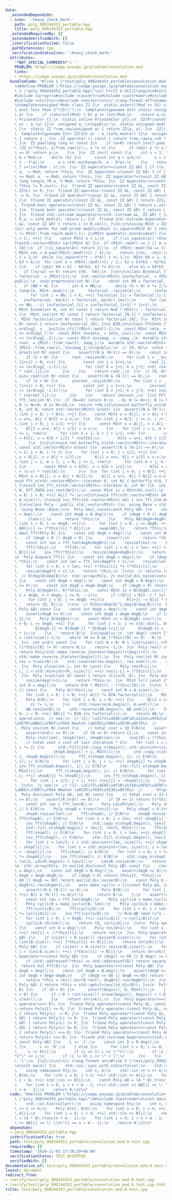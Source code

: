 ```yaml
---
data:
  _extendedDependsOn:
  - icon: ':heavy_check_mark:'
    path: poly_998244353_portable.hpp
    title: poly_998244353_portable.hpp
  _extendedRequiredBy: []
  _extendedVerifiedWith: []
  _isVerificationFailed: false
  _pathExtension: cpp
  _verificationStatusIcon: ':heavy_check_mark:'
  attributes:
    '*NOT_SPECIAL_COMMENTS*': ''
    PROBLEM: https://judge.yosupo.jp/problem/convolution_mod
    links:
    - https://judge.yosupo.jp/problem/convolution_mod
  bundledCode: "#line 1 \"test/poly_998244353_portable/convolution_mod.0.test.cpp\"\
    \n#define PROBLEM \"https://judge.yosupo.jp/problem/convolution_mod\"\n\n#line\
    \ 1 \"poly_998244353_portable.hpp\"\n// C++17 & GCC/Clang\n\n#include <algorithm>\n\
    #include <array>\n#include <cassert>\n#include <iostream>\n#include <memory>\n\
    #include <utility>\n#include <vector>\n\n// clang-format off\nnamespace hly {\n\
    \ntemplate<unsigned Mod> class ZZ {\n  static_assert((Mod >> 31) == 0, \"`Mod`\
    \ must less than 2^(31)\");\n  template<typename Int> static unsigned safe_mod(Int\
    \ a) {\n    if ((a%=(int)Mod) < 0) a += (int)Mod;\n    return a;\n  }\n  struct\
    \ PrivateCtor {};\n  static inline PrivateCtor p{};\n  ZZ(PrivateCtor, unsigned\
    \ a) : a_(a) {}\n  unsigned a_;\n\npublic:\n  static unsigned mod() { return Mod;\
    \ }\n  static ZZ from_raw(unsigned a) { return ZZ(p, a); }\n  ZZ() : a_() {}\n\
    \  template<typename Int> ZZ(Int a) : a_(safe_mod(a)) {}\n  unsigned val() const\
    \ { return a_; }\n  ZZ operator-() const { return from_raw(a_==0 ? a_ : Mod-a_);\
    \ }\n  ZZ pow(long long e) const {\n    if (e<0) return inv().pow(-e);\n    for\
    \ (ZZ x(*this), y(from_raw(1));; x *= x) {\n      if (e&1) y *= x;\n      if ((e/=2)\
    \ == 0) return y;\n    }\n  }\n  ZZ inv() const {\n    int s = 1, t = 0, a = val(),\
    \ b = Mod;\n    while (b) {\n      const int q = a/b;\n      s = std::exchange(t,\
    \ s - t*q);\n      a = std::exchange(b, a - b*q);\n    }\n    return from_raw(s<0\
    \ ? s+(int)Mod : s);\n  }\n  ZZ &operator+=(const ZZ &R) { if ((a_+=R.a_) >= Mod)\
    \ a_ -= Mod; return *this; }\n  ZZ &operator-=(const ZZ &R) { if ((a_+=Mod-R.a_)\
    \ >= Mod) a_ -= Mod; return *this; }\n  ZZ &operator*=(const ZZ &R) { a_ = (unsigned\
    \ long long)a_*R.a_ % Mod; return *this; }\n  ZZ &operator/=(const ZZ &R) { return\
    \ *this *= R.inv(); }\n  friend ZZ operator+(const ZZ &L, const ZZ &R) { return\
    \ ZZ(L) += R; }\n  friend ZZ operator-(const ZZ &L, const ZZ &R) { return ZZ(L)\
    \ -= R; }\n  friend ZZ operator*(const ZZ &L, const ZZ &R) { return ZZ(L) *= R;\
    \ }\n  friend ZZ operator/(const ZZ &L, const ZZ &R) { return ZZ(L) /= R; }\n\
    \  friend bool operator==(const ZZ &L, const ZZ &R) { return L.val() == R.val();\
    \ }\n  friend bool operator!=(const ZZ &L, const ZZ &R) { return L.val() != R.val();\
    \ }\n  friend std::istream &operator>>(std::istream &L, ZZ &R) { int a; L >> a;\
    \ R.a_ = safe_mod(a); return L; }\n  friend std::ostream &operator<<(std::ostream\
    \ &L, const ZZ &R) { return L << R.val(); }\n};\n\nusing MInt = ZZ<998244353>;\n\
    \n// only works for odd prime moduli\nbool is_square(MInt A) { return A.pow((A.mod()-1)/2)\
    \ != MInt::from_raw(A.mod()-1); }\nMInt quadratic_nonresidue() {\n  for (int i\
    \ = 2;; ++i) {\n    const MInt a = i;\n    if (!is_square(a)) return a;\n  }\n\
    }\nstd::vector<MInt> sqrt(MInt A) {\n  if (MInt::mod() == 2 || A == 0) return\
    \ {A};\n  if (!is_square(A)) return {};\n  if (MInt::mod()%4 == 3) {\n    const\
    \ MInt res = A.pow((MInt::mod()+1) / 4);\n    return {res, -res};\n  }\n  MInt\
    \ t = 1;\n  while (is_square(t*t - 4*A)) t += 1;\n  MInt k0 = 1, k1, k2 = -t,\
    \ k3 = A;\n  for (int e = (MInt::mod()+1) / 2;; k2 = k3+k3 - k2*k2, k3 *= k3)\
    \ {\n    if (e&1) k0 = k1 - k0*k2, k1 *= k3;\n    else k1 = k0*k3 - k1*k2;\n \
    \   if ((e/=2) == 0) return {k0, -k0};\n  }\n}\n\nclass Binomial {\n  std::vector<MInt>\
    \ factorial_ = {MInt(1)};\n  std::vector<MInt> invfactorial_ = {MInt(1)};\n\n\
    public:\n  void preprocess(int N) {\n    const int NN = factorial_.size();\n \
    \   if (NN < N) {\n      int k = NN;\n      while (k < N) k *= 2;\n      k = std::min<long\
    \ long>(k, MInt::mod());\n      factorial_.resize(k);\n      invfactorial_.resize(k);\n\
    \      for (int i = NN; i < k; ++i) factorial_[i] = factorial_[i-1] * i;\n   \
    \   invfactorial_.back() = factorial_.back().inv();\n      for (int i = k-2; i\
    \ >= NN; --i) invfactorial_[i] = invfactorial_[i+1] * (i+1);\n    }\n  }\n\n \
    \ MInt binom(int N, int K) const { return N<K ? MInt() : factorial_[N]*invfactorial_[K]*invfactorial_[N-K];\
    \ }\n  MInt inv(int N) const { return factorial_[N-1] * invfactorial_[N]; }\n\
    \  MInt factorial(int N) const { return factorial_[N]; }\n  MInt inv_factorial(int\
    \ N) const { return invfactorial_[N]; }\n} BIN;\n\nclass FftInfo {\n  const int\
    \ ordlog2_ = __builtin_ctzll(MInt::mod()-1);\n  const MInt zeta_ = quadratic_nonresidue().pow((MInt::mod()-1)\
    \ >> ordlog2_);\n  const MInt invzeta_ = zeta_.inv();\n  const MInt imag_ = zeta_.pow(1LL\
    \ << (ordlog2_-2));\n  const MInt invimag_ = -imag_;\n  mutable std::vector<MInt>\
    \ root_ = {MInt::from_raw(1), imag_};\n  mutable std::vector<MInt> invroot_ =\
    \ {MInt::from_raw(1), invimag_};\n\npublic:\n  // [0, N)\n  const std::vector<MInt>\
    \ &root(int N) const {\n    assert((N & (N-1)) == 0);\n    const int S = root_.size();\n\
    \    if (S < N) {\n      root_.resize(N);\n      for (int i = __builtin_ctz(S);\
    \ (1<<i) < N; ++i) {\n        const int j = 1<<i;\n        root_[j] = zeta_.pow(1LL\
    \ << (ordlog2_-i-2));\n        for (int k = j+1; k < j*2; ++k) root_[k] = root_[k-j]\
    \ * root_[j];\n      }\n    }\n    return root_;\n  }\n  // [0, N)\n  const std::vector<MInt>\
    \ &inv_root(int N) const {\n    assert((N & (N-1)) == 0);\n    const int S = invroot_.size();\n\
    \    if (S < N) {\n      invroot_.resize(N);\n      for (int i = __builtin_ctz(S);\
    \ (1<<i) < N; ++i) {\n        const int j = 1<<i;\n        invroot_[j] = invzeta_.pow(1LL\
    \ << (ordlog2_-i-2));\n        for (int k = j+1; k < j*2; ++k) invroot_[k] = invroot_[k-j]\
    \ * invroot_[j];\n      }\n    }\n    return invroot_;\n  }\n} FFT_INFO;\n\nint\
    \ fft_len(int N) {\n  if (N==0) return 0;\n  --N; N |= N>>1; N |= N>>2; N |= N>>4;\
    \ N |= N>>8; N |= N>>16;\n  return ++N;\n}\n\nvoid butterfly_n(std::vector<MInt>::iterator\
    \ A, int N, const std::vector<MInt> &root) {\n  assert((N & (N-1)) == 0);\n  for\
    \ (int j = 0; j < N/2; ++j) {\n    const MInt u = A[j], v = A[j + N/2];\n    A[j]\
    \ = u+v, A[j + N/2] = u-v;\n  }\n  for (int i = N/2; i >= 2; i /= 2) {\n    for\
    \ (int j = 0; j < i/2; ++j) {\n      const MInt u = A[j], v = A[j + i/2];\n  \
    \    A[j] = u+v, A[j + i/2] = u-v;\n    }\n    for (int j = i, m = 1; j < N; j\
    \ += i, ++m)\n      for (int k = j; k < j + i/2; ++k) {\n        const MInt u\
    \ = A[k], v = A[k + i/2] * root[m];\n        A[k] = u+v, A[k + i/2] = u-v;\n \
    \     }\n  }\n}\n\nvoid inv_butterfly_n(std::vector<MInt>::iterator A, int N,\
    \ const std::vector<MInt> &root) {\n  assert((N & (N-1)) == 0);\n  for (int i\
    \ = 2; i < N; i *= 2) {\n    for (int j = 0; j < i/2; ++j) {\n      const MInt\
    \ u = A[j], v = A[j + i/2];\n      A[j] = u+v, A[j + i/2] = u-v;\n    }\n    for\
    \ (int j = i, m = 1; j < N; j += i, ++m)\n      for (int k = j; k < j + i/2; ++k)\
    \ {\n        const MInt u = A[k], v = A[k + i/2];\n        A[k] = u+v, A[k + i/2]\
    \ = (u-v) * root[m];\n      }\n  }\n  for (int j = 0; j < N/2; ++j) {\n    const\
    \ MInt u = A[j], v = A[j + N/2];\n    A[j] = u+v, A[j + N/2] = u-v;\n  }\n}\n\n\
    void fft_n(std::vector<MInt>::iterator A, int N) { butterfly_n(A, N, FFT_INFO.root(N/2));\
    \ }\nvoid inv_fft_n(std::vector<MInt>::iterator A, int N) {\n  inv_butterfly_n(A,\
    \ N, FFT_INFO.inv_root(N/2));\n  const MInt iv = MInt(N).inv();\n  for (int i\
    \ = 0; i < N; ++i) A[i] *= iv;\n}\n\nvoid fft(std::vector<MInt> &A) { fft_n(A.begin(),\
    \ A.size()); }\nvoid inv_fft(std::vector<MInt> &A) { inv_fft_n(A.begin(), A.size());\
    \ }\n\nclass Poly : public std::vector<MInt> {\n  using Base = std::vector<MInt>;\n\
    \  using Base::Base;\n\n  Poly &mul_naive(const Poly &B) {\n    const int degA\
    \ = deg();\n    const int degB = B.deg();\n    if (degA < 0 || degB < 0) {\n \
    \     clear();\n      return *this;\n    }\n    Poly AB(degA+degB+1);\n    for\
    \ (int i = 0; i <= degA; ++i)\n      for (int j = 0; j <= degB; ++j)\n       \
    \ AB[i+j] += (*this)[i] * B[j];\n    swap(AB);\n    return *this;\n  }\n\n  Poly\
    \ &mul_fft(Poly B) {\n    const int degA = deg();\n    const int degB = B.deg();\n\
    \    if (degA < 0 || degB < 0) {\n      clear();\n      return *this;\n    }\n\
    \    const int len = fft_len(degA+degB+1);\n    resize(len);\n    B.resize(len);\n\
    \    fft(*this);\n    fft(B);\n    for (int i = 0; i < len; ++i) (*this)[i] *=\
    \ B[i];\n    inv_fft(*this);\n    resize(degA+degB+1);\n    return *this;\n  }\n\
    \n  Poly &square_fft() {\n    const int degA = deg();\n    if (degA < 0) return\
    \ *this;\n    const int len = fft_len(degA*2 + 1);\n    resize(len);\n    fft(*this);\n\
    \    for (int i = 0; i < len; ++i) (*this)[i] *= (*this)[i];\n    inv_fft(*this);\n\
    \    resize(degA*2 + 1);\n    return *this;\n  }\n\n  // returns (quotient, remainder)\n\
    \  // O(deg(Q)deg(B))\n  std::array<Poly, 2> euclid_div_naive(const Poly &B) const\
    \ {\n    const int degA = deg();\n    const int degB = B.deg();\n    assert(degB\
    \ >= 0);\n    const int degQ = degA-degB;\n    if (degQ < 0) return {Poly{}, *this};\n\
    \    Poly Q(degQ+1), R(*this);\n    const MInt iv = B[degB].inv();\n    for (int\
    \ i = degQ, n = degA; i >= 0; --i)\n      if ((Q[i] = R[n--] * iv) != 0)\n   \
    \     for (int j = 0; j <= degB; ++j)\n          R[i+j] -= Q[i] * B[j];\n    R.resize(degB);\n\
    \    return {Q, R};\n  }\n\n  // O(min(deg(Q)^2,deg(Q)deg(B)))\n  Poly euclid_div_quotient_naive(const\
    \ Poly &B) const {\n    const int degA = deg();\n    const int degB = B.deg();\n\
    \    assert(degB >= 0);\n    const int degQ = degA-degB;\n    if (degQ < 0) return\
    \ {};\n    Poly Q(degQ+1);\n    const MInt iv = B[degB].inv();\n    for (int i\
    \ = 0; i <= degQ; ++i) {\n      for (int j = 1; j <= std::min(i, degB); ++j)\n\
    \        Q[degQ-i] += B[degB-j] * Q[degQ-i+j];\n      Q[degQ-i] = ((*this)[degA-i]-Q[degQ-i])\
    \ * iv;\n    }\n    return Q;\n  }\n\npublic:\n  int deg() const {\n    int N\
    \ = (int)size()-1;\n    while (N >= 0 && (*this)[N] == 0) --N;\n    return N;\n\
    \  }\n  int ord() const {\n    for (int N = 0; N < (int)size(); ++N)\n      if\
    \ ((*this)[N] != 0) return N;\n    return -1;\n  }\n  Poly rev() const {\n   \
    \ return Poly(std::make_reverse_iterator(begin()+(deg()+1)),\n               \
    \ std::make_reverse_iterator(begin()));\n  }\n  Poly rev(int N) const {\n    Poly\
    \ res = trunc(N);\n    std::reverse(res.begin(), res.end());\n    return res;\n\
    \  }\n  Poly slice(int L, int R) const {\n    Poly res(R-L);\n    for (int i =\
    \ L; i < std::min<int>(R, size()); ++i) res[i-L] = (*this)[i];\n    return res;\n\
    \  }\n  Poly trunc(int D) const { return slice(0, D); }\n  Poly &shrink() {\n\
    \    resize(deg()+1);\n    return *this;\n  }\n  MInt lc() const {\n    const\
    \ int D = deg();\n    return D<0 ? MInt() : (*this)[D];\n  }\n\n  Poly taylor_shift(MInt\
    \ c) const {\n    Poly A(*this);\n    const int N = A.size();\n    BIN.preprocess(N);\n\
    \    for (int i = 0; i < N; ++i) A[i] *= BIN.factorial(i);\n    MInt cc = 1;\n\
    \    Poly B(N);\n    for (int i = 0; i < N; ++i) {\n      B[i] = cc * BIN.inv_factorial(i);\n\
    \      cc *= c;\n    }\n    std::reverse(A.begin(), A.end());\n    Poly AB = A*B;\n\
    \    AB.resize(N);\n    std::reverse(AB.begin(), AB.end());\n    for (int i =\
    \ 0; i < N; ++i) AB[i] *= BIN.inv_factorial(i);\n    return AB;\n  }\n\n  // FPS\
    \ operation\n  // see:\n  // [1]: \u5173\u4E8E\u4F18\u5316\u5F62\u5F0F\u5E42\u7EA7\
    \u6570\u8BA1\u7B97\u7684 Newton \u6CD5\u7684\u5E38\u6570\n  //      https://negiizhao.blog.uoj.ac/blog/4671\n\
    \  Poly inv(int N) const {\n    // total cost = 10 E(N)\n    assert(N >= 0);\n\
    \    assert(ord() == 0);\n    if (N == 0) return {};\n    const int len = fft_len(N);\n\
    \    Poly invL(len), shopA(len), shopB(len);\n    invL[0] = (*this)[0].inv();\n\
    \    // total cost = cost of last iteration * 2\n    for (int i = 2; i <= len;\
    \ i *= 2) {\n      std::fill(std::copy_n(begin(), std::min<int>(size(), i), shopA.begin()),\n\
    \                shopA.begin() + i, MInt());\n      std::copy_n(invL.begin(),\
    \ i, shopB.begin());\n      fft_n(shopA.begin(), i); // E(N)\n      fft_n(shopB.begin(),\
    \ i); // E(N)\n      for (int j = 0; j < i; ++j) shopA[j] *= shopB[j];\n     \
    \ inv_fft_n(shopA.begin(), i); // E(N)\n      std::fill_n(shopA.begin(), i/2,\
    \ MInt());\n      fft_n(shopA.begin(), i); // E(N)\n      for (int j = 0; j <\
    \ i; ++j) shopA[j] *= shopB[j];\n      inv_fft_n(shopA.begin(), i); // E(N)\n\
    \      for (int j = i/2; j < i; ++j) invL[j] = -shopA[j];\n    }\n    return invL.trunc(N);\n\
    \  }\n\n  // see:\n  // [1]: \u5173\u4E8E\u4F18\u5316\u5F62\u5F0F\u5E42\u7EA7\u6570\
    \u8BA1\u7B97\u7684 Newton \u6CD5\u7684\u5E38\u6570\n  //      https://negiizhao.blog.uoj.ac/blog/4671\n\
    \  Poly div(const Poly &R, int N) const {\n    // total cost = 13 E(N)\n    assert(N\
    \ >= 0);\n    assert(R.ord() == 0);\n    if (N == 1) return {(*this)[0]/R[0]};\n\
    \    const int len = fft_len(N);\n    Poly LdivR(len);\n    Poly shopA = R.inv(len/2);\
    \ // 5 E(N)\n    Poly shopB = trunc(len/2);\n    Poly shopC = R.trunc(len);\n\
    \    shopA.resize(len);\n    fft(shopA); // E(N)\n    shopB.resize(len);\n   \
    \ fft(shopB); // E(N)\n    for (int i = 0; i < len; ++i) shopB[i] *= shopA[i];\n\
    \    inv_fft(shopB); // E(N)\n    std::copy_n(shopB.begin(), len/2, LdivR.begin());\n\
    \    std::fill_n(shopB.begin() + len/2, len/2, MInt());\n    fft(shopB); // E(N)\n\
    \    fft(shopC); // E(N)\n    for (int i = 0; i < len; ++i) shopC[i] *= shopB[i];\n\
    \    inv_fft(shopC); // E(N)\n    std::fill_n(shopC.begin(), len/2, MInt());\n\
    \    for (int i = len/2; i < std::min<int>(len, size()); ++i) shopC[i] = (*this)[i]\
    \ - shopC[i];\n    for (int i = std::min<int>(len, size()); i < len; ++i) shopC[i]\
    \ = -shopC[i];\n    fft(shopC); // E(N)\n    for (int i = 0; i < len; ++i) shopC[i]\
    \ *= shopA[i];\n    inv_fft(shopC); // E(N)\n    std::copy_n(shopC.begin() + len/2,\
    \ len/2, LdivR.begin() + len/2);\n    LdivR.resize(N);\n    return LdivR;\n  }\n\
    \n  std::array<Poly, 2> euclid_div(const Poly &B) const {\n    const int degA\
    \ = deg();\n    const int degB = B.deg();\n    assert(degB >= 0);\n    const int\
    \ degQ = degA-degB;\n    if (degQ < 0) return {Poly{}, *this};\n    if (degQ <=\
    \ 60 || degB <= 60) return euclid_div_naive(B);\n    const Poly Q = rev().div(B.rev(),\
    \ degQ+1).rev(degQ+1);\n    auto make_cyclic = [](const Poly &A, int N) {\n  \
    \    assert((N & (N-1)) == 0);\n      Poly B(N);\n      for (int i = 0; i < (int)A.size();\
    \ ++i) B[i & (N-1)] += A[i];\n      return B;\n    };\n    assert(degB > 0);\n\
    \    const int len = fft_len(degB);\n    Poly cyclicA = make_cyclic(*this, len);\n\
    \    Poly cyclicB = make_cyclic(B, len);\n    Poly cyclicQ = make_cyclic(Q, len);\n\
    \    fft(cyclicB);\n    fft(cyclicQ);\n    for (int i = 0; i < len; ++i) cyclicB[i]\
    \ *= cyclicQ[i];\n    inv_fft(cyclicB);\n    // R=A-QB (mod (x^n - 1)) (n >= deg(B))\n\
    \    for (int i = 0; i < degB; ++i) cyclicA[i] -= cyclicB[i];\n    cyclicA.resize(degB);\n\
    \    cyclicA.shrink();\n    return {Q, cyclicA};\n  }\n\n  Poly operator-() const\
    \ {\n    const int D = deg();\n    Poly res(D+1);\n    for (int i = 0; i <= D;\
    \ ++i) res[i] = -(*this)[i];\n    return res;\n  }\n  Poly &operator+=(const Poly\
    \ &B) {\n    if (size() < B.size()) resize(B.size());\n    for (int i = 0; i <\
    \ (int)B.size(); ++i) (*this)[i] += B[i];\n    return shrink();\n  }\n  Poly &operator-=(const\
    \ Poly &B) {\n    if (size() < B.size()) resize(B.size());\n    for (int i = 0;\
    \ i < (int)B.size(); ++i) (*this)[i] -= B[i];\n    return shrink();\n  }\n  Poly\
    \ &operator*=(const Poly &B) {\n    if (deg() <= 60 || B.deg() <= 60) return mul_naive(B);\n\
    \    if (std::addressof(*this) == std::addressof(B)) return square_fft();\n  \
    \  return mul_fft(B);\n  }\n  Poly &operator/=(const Poly &B) {\n    const int\
    \ degA = deg();\n    const int degB = B.deg();\n    assert(degB >= 0);\n    const\
    \ int degQ = degA-degB;\n    if (degQ <= 60 || degB <= 60) return *this = euclid_div_quotient_naive(B);\n\
    \    return *this = rev().div(B.rev(), degQ+1).rev(degQ+1);\n  }\n  Poly &operator%=(const\
    \ Poly &B) { return *this = std::get<1>(euclid_div(B)); }\n\n  Poly &operator<<=(int\
    \ D) {\n    if (D > 0) {\n      insert(begin(), D, MInt());\n    } else if (D\
    \ < 0) {\n      if (-D < (int)size()) erase(begin(), begin() + (-D));\n      else\
    \ clear();\n    }\n    return shrink();\n  }\n  Poly &operator>>=(int D) { return\
    \ operator<<=(-D); }\n  friend Poly operator+(const Poly &L, const Poly &R) {\
    \ return Poly(L) += R; }\n  friend Poly operator-(const Poly &L, const Poly &R)\
    \ { return Poly(L) -= R; }\n  friend Poly operator*(const Poly &L, const Poly\
    \ &R) { return Poly(L) *= R; }\n  friend Poly operator/(const Poly &L, const Poly\
    \ &R) { return Poly(L) /= R; }\n  friend Poly operator%(const Poly &L, const Poly\
    \ &R) { return Poly(L) %= R; }\n  friend Poly operator<<(const Poly &L, int D)\
    \ { return Poly(L) <<= D; }\n  friend Poly operator>>(const Poly &L, int D) {\
    \ return Poly(L) >>= D; }\n  friend std::ostream &operator<<(std::ostream &L,\
    \ const Poly &R) {\n    L << '[';\n    const int D = R.deg();\n    if (D < 0)\
    \ {\n      L << '0';\n    } else {\n      for (int i = 0; i <= D; ++i) {\n   \
    \     L << R[i];\n        if (i == 1) L << \"*x\";\n        if (i >  1) L << \"\
    *x^\" << i;\n        if (i != D) L << \" + \";\n      }\n    }\n    return L <<\
    \ ']';\n  }\n};\n\n}\n// clang-format on\n#line 5 \"test/poly_998244353_portable/convolution_mod.0.test.cpp\"\
    \n\nint main() {\n    std::ios::sync_with_stdio(false);\n    std::cin.tie(nullptr);\n\
    \    using namespace hly;\n    int n, m;\n    std::cin >> n >> m;\n    Poly A(n),\
    \ B(m);\n    for (int i = 0; i < n; ++i) std::cin >> A[i];\n    for (int i = 0;\
    \ i < m; ++i) std::cin >> B[i];\n    const Poly AB = (A * B).trunc(n + m - 1);\n\
    \    for (int i = 0; i < n + m - 1; ++i) std::cout << AB[i] << \" \\n\"[i == n\
    \ + m - 1];\n    return 0;\n}\n"
  code: "#define PROBLEM \"https://judge.yosupo.jp/problem/convolution_mod\"\n\n#include\
    \ \"poly_998244353_portable.hpp\"\n#include <iostream>\n\nint main() {\n    std::ios::sync_with_stdio(false);\n\
    \    std::cin.tie(nullptr);\n    using namespace hly;\n    int n, m;\n    std::cin\
    \ >> n >> m;\n    Poly A(n), B(m);\n    for (int i = 0; i < n; ++i) std::cin >>\
    \ A[i];\n    for (int i = 0; i < m; ++i) std::cin >> B[i];\n    const Poly AB\
    \ = (A * B).trunc(n + m - 1);\n    for (int i = 0; i < n + m - 1; ++i) std::cout\
    \ << AB[i] << \" \\n\"[i == n + m - 1];\n    return 0;\n}\n"
  dependsOn:
  - poly_998244353_portable.hpp
  isVerificationFile: true
  path: test/poly_998244353_portable/convolution_mod.0.test.cpp
  requiredBy: []
  timestamp: '2024-11-03 17:36:29+08:00'
  verificationStatus: TEST_ACCEPTED
  verifiedWith: []
documentation_of: test/poly_998244353_portable/convolution_mod.0.test.cpp
layout: document
redirect_from:
- /verify/test/poly_998244353_portable/convolution_mod.0.test.cpp
- /verify/test/poly_998244353_portable/convolution_mod.0.test.cpp.html
title: test/poly_998244353_portable/convolution_mod.0.test.cpp
---
```


